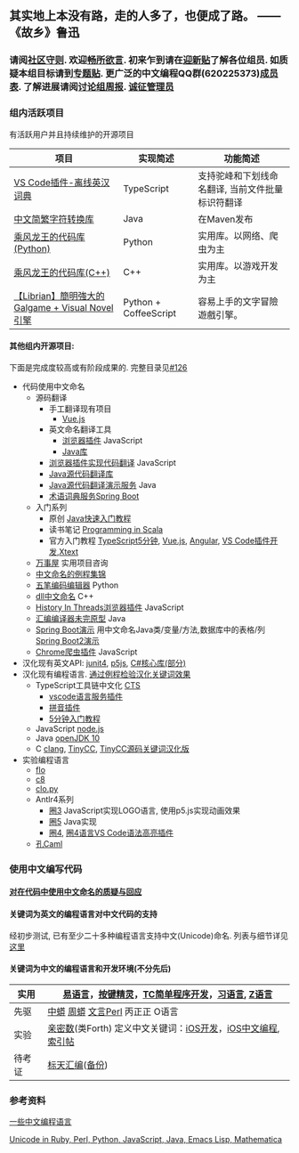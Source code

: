 ## 其实地上本没有路，走的人多了，也便成了路。 —— 《故乡》鲁迅

### 请阅[社区守则](CODE_OF_CONDUCT.md). 欢迎[畅所欲言](https://github.com/program-in-chinese/overview/issues). 初来乍到请在[迎新贴](https://github.com/program-in-chinese/overview/issues/2)了解各位组员. 如质疑本组目标请到[专题贴](https://github.com/program-in-chinese/overview/issues/44). 更广泛的中文编程QQ群(620225373)[成员表](qq群/成员表.md). 了解进展请阅[讨论组周报](https://github.com/program-in-chinese/team_website/blob/master/docs/%E8%AE%A8%E8%AE%BA%E7%BB%84%E5%91%A8%E6%8A%A5.md). [诚征管理员](https://github.com/program-in-chinese/overview/issues/38)

### 组内活跃项目
有活跃用户并且持续维护的开源项目

| 项目 | 实现简述 | 功能简述 |
| ------------- | ------------- | ------------- |
| [VS Code插件-离线英汉词典](https://github.com/program-in-chinese/vscode_english_chinese_dictionary) | TypeScript | 支持驼峰和下划线命名翻译, 当前文件批量标识符翻译 |
| [中文简繁字符转换库](https://github.com/program-in-chinese/zhconverter) | Java | 在Maven发布 |
| [乘风龙王的代码库(Python)](https://github.com/cflw/cflw_py) | Python | 实用库。以网络、爬虫为主 |
| [乘风龙王的代码库(C++)](https://github.com/cflw/cflw_cpp) | C++ | 实用库。以游戏开发为主 |
| [【Librian】簡明強大的 Galgame + Visual Novel 引擎](https://github.com/RimoChan/Librian) | Python + CoffeeScript | 容易上手的文字冒險遊戲引擎。 |

#### 其他组内开源项目:

下面是完成度较高或有阶段成果的. 完整目录见[#126](https://github.com/program-in-chinese/overview/issues/126)
- 代码使用中文命名
  - 源码翻译
    - 手工翻译现有项目
      - [Vue.js](https://github.com/program-in-chinese/vue/tree/translate-source)
    - 英文命名翻译工具
      - [浏览器插件](https://github.com/program-in-chinese/webextension_english_chinese_dictionary) JavaScript
      - [Java库](https://github.com/program-in-chinese/english-chinese-dictionary)
    - [浏览器插件实现代码翻译](https://github.com/program-in-chinese/webextension_github_code_translator) JavaScript
    - [Java源代码翻译库](https://github.com/program-in-chinese/java_code_translator)
    - [Java源代码翻译演示服务](https://github.com/program-in-chinese/code_translator_service) Java
    - [术语词典服务Spring Boot](https://github.com/program-in-chinese/programming_term_dictionary)
  - 入门系列
    - 原创 [Java快速入门教程](https://github.com/program-in-chinese/java_in_hours_chn)
    - 读书笔记 [Programming in Scala](https://github.com/program-in-chinese/Programming_in_Scala_study_notes_zh)
    - 官方入门教程 [TypeScript5分钟](https://github.com/program-in-chinese/typescript_in_5_min_zh), [Vue.js](https://github.com/program-in-chinese/vuejs_guide_zh), [Angular](https://github.com/program-in-chinese/angular_official_tutorial_zh), [VS Code插件开发](https://github.com/program-in-chinese/vscode_helloWorld),[Xtext](https://github.com/program-in-chinese/xtext_tutorial_15_min_zh)
  - [万事屋](https://github.com/program-in-chinese/house_of_10000_business) 实用项目咨询
  - [中文命名的例程集锦](https://github.com/program-in-chinese/study)
  - [五笔编码编辑器](https://github.com/program-in-chinese/wubi_code_editor) Python
  - [dll中文命名](https://github.com/program-in-chinese/MathLibraryAndClient_with_API_in_Chinese) C++
  - [History In Threads浏览器插件](https://github.com/program-in-chinese/HistoryInThreads_WebExtension) JavaScript
  - [汇编编译器未完原型](https://github.com/program-in-chinese/assembler-in-chinese-experiment) Java
  - [Spring Boot演示](https://github.com/program-in-chinese/jinxiaocun) 用中文命名Java类/变量/方法,数据库中的表格/列 [Spring Boot2演示](https://github.com/program-in-chinese/spring_boot_hello_zh)
  - [Chrome爬虫插件](https://github.com/program-in-chinese/ChromeCrawlerWildSpider) JavaScript
- 汉化现有英文API: [junit4](https://github.com/program-in-chinese/junit4_in_chinese), [p5js](https://github.com/program-in-chinese/p5js_in_chinese), [C#核心库(部分)](https://github.com/program-in-chinese/HuanXiang)
- 汉化现有编程语言. [通过例程检验汉化关键词效果](https://github.com/program-in-chinese/demo_keyword_design_by_code)
  - TypeScript工具链中文化 [CTS](https://github.com/program-in-chinese/CTS)
    - [vscode语言服务插件](https://github.com/program-in-chinese/vsc_cts)
    - [拼音插件](https://github.com/program-in-chinese/vscpinyin)
    - [5分钟入门教程](https://github.com/program-in-chinese/cts_in_5_min)
  - JavaScript [node.js](https://github.com/program-in-chinese/zwnode)
  - Java [openJDK 10](https://github.com/program-in-chinese/cn_jdk10)
  - C [clang](https://github.com/program-in-chinese/cnlang), [TinyCC](https://github.com/program-in-chinese/tinycc_cn), [TinyCC源码关键词汉化版](https://github.com/program-in-chinese/tinycc_zh)
- 实验编程语言
  - [flo](https://github.com/program-in-chinese/flo)
  - [c8](https://github.com/program-in-chinese/C8)
  - [clo.py](https://github.com/program-in-chinese/clo.py)
  - Antlr4系列
    - [圈3](https://github.com/program-in-chinese/quan3) JavaScript实现LOGO语言, 使用p5.js实现动画效果
    - [圈5](https://github.com/program-in-chinese/quan5) Java实现
    - [圈4](https://github.com/program-in-chinese/quan4), [圈4语言VS Code语法高亮插件](https://github.com/program-in-chinese/quan4-highlighter)
  - [孔Caml](https://github.com/program-in-chinese/CoCaml)

### 使用中文编写代码

#### [对在代码中使用中文命名的质疑与回应](https://github.com/program-in-chinese/team_website/blob/master/docs/_posts/2017-10-27-%E5%AF%B9%E5%9C%A8%E4%BB%A3%E7%A0%81%E4%B8%AD%E4%BD%BF%E7%94%A8%E4%B8%AD%E6%96%87%E5%91%BD%E5%90%8D%E7%9A%84%E8%B4%A8%E7%96%91%E4%B8%8E%E5%9B%9E%E5%BA%94.markdown)

#### 关键词为英文的编程语言对中文代码的支持

经初步测试, 已有至少二十多种编程语言支持中文(Unicode)命名. 列表与细节详见[这里](https://github.com/program-in-chinese/team_website/blob/master/docs/_posts/2017-10-23-%E5%9C%A8%E5%90%84%E7%A7%8D%E7%BC%96%E7%A8%8B%E8%AF%AD%E8%A8%80%E4%B8%AD%E4%BD%BF%E7%94%A8%E4%B8%AD%E6%96%87%E5%91%BD%E5%90%8D.markdown)

#### 关键词为中文的编程语言和开发环境(不分先后)

| 实用 | [易语言](http://www.dywt.com.cn/)，[按键精灵](http://www.anjian.com/)，[TC简单程序开发](http://www1.tyuyan.net/)，[习语言](http://blog.163.com/xiyuyan@yeah/), [Z语言](http://www.zyuyan.org/) |
| ------------- | ------------- |
| 先驱 | [中蟒](http://www.chinesepython.org/) [周蟒](https://code.google.com/archive/p/zhpy/) [文言Perl](https://github.com/audreyt/lingua-sinica-perlyuyan) 丙正正 O语言 |
| 实验 | [亲密数](http://www.qinmishu.org/article/rmd/mylangwhirlwindintro.html)(类Forth) 定义中文关键词：[iOS开发](https://github.com/uxyheaven/yi-ios)，[iOS中文编程](https://github.com/xueyongwei/ePlus), [索引帖](https://github.com/program-in-chinese/overview/issues/25) |
| 待考证 | [标天汇编](http://www.onlinedown.net/soft/50298.htm)([备份](http://www.jgegd.com/biaotian/btasm/btasm.zip)) |

### 参考资料
[一些中文编程语言](http://www.raychase.net/758)

[Unicode in Ruby, Perl, Python, JavaScript, Java, Emacs Lisp, Mathematica](http://xahlee.info/comp/unicode_support_ruby_python_elisp.html)
